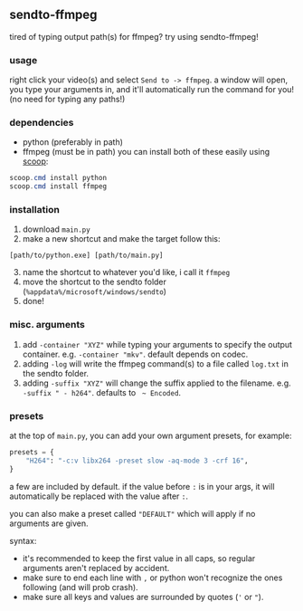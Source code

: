 ## sendto-ffmpeg
tired of typing output path(s) for ffmpeg? try using sendto-ffmpeg!


### usage
right click your video(s) and select `Send to -> ffmpeg`. a window will open, you type your arguments in, and it'll automatically run the command for you! (no need for typing any paths!)


### dependencies
- python (preferably in path)
- ffmpeg (must be in path)
you can install both of these easily using [scoop](https://scoop.sh):
```powershell
scoop.cmd install python
scoop.cmd install ffmpeg
```


### installation
1. download `main.py`
2. make a new shortcut and make the target follow this:
```
[path/to/python.exe] [path/to/main.py]
```
3. name the shortcut to whatever you'd like, i call it `ffmpeg`
4. move the shortcut to the sendto folder (`%appdata%/microsoft/windows/sendto`)
5. done!


### misc. arguments
1. add `-container "XYZ"` while typing your arguments to specify the output container. e.g. `-container "mkv"`. default depends on codec.
2. adding `-log` will write the ffmpeg command(s) to a file called `log.txt` in the sendto folder.
3. adding `-suffix "XYZ"` will change the suffix applied to the filename. e.g. `-suffix " - h264"`. defaults to ` ~ Encoded`.


### presets
at the top of `main.py`, you can add your own argument presets, for example:
```py
presets = {
    "H264": "-c:v libx264 -preset slow -aq-mode 3 -crf 16",
}
```
a few are included by default. if the value before `:` is in your args, it will automatically be replaced with the value after `:`.

you can also make a preset called `"DEFAULT"` which will apply if no arguments are given.

syntax:
- it's recommended to keep the first value in all caps, so regular arguments aren't replaced by accident.
- make sure to end each line with `,` or python won't recognize the ones following (and will prob crash).
- make sure all keys and values are surrounded by quotes (`'` or `"`).